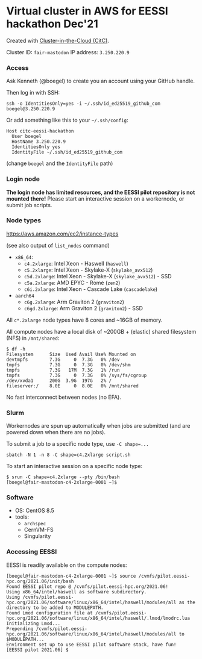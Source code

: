 # Virtual cluster in AWS for EESSI hackathon Dec'21

Created with [Cluster-in-the-Cloud (CitC)](https://cluster-in-the-cloud.readthedocs.io).

Cluster ID: ``fair-mastodon``
IP address: ``3.250.220.9``

### Access

Ask Kenneth (@boegel) to create you an account using your GitHub handle.

Then log in with SSH:

```
ssh -o IdentitiesOnly=yes -i ~/.ssh/id_ed25519_github_com boegel@3.250.220.9
```

Or add something like this to your ``~/.ssh/config``:

```
Host citc-eessi-hackathon
  User boegel
  HostName 3.250.220.9
  IdentitiesOnly yes
  IdentityFile ~/.ssh/id_ed25519_github_com
```

(change `boegel` and the `IdentityFile` path)

### Login node

**The login node has limited resources, and the EESSI pilot repository is not mounted there!**
Please start an interactive session on a workernode, or submit job scripts.

### Node types

https://aws.amazon.com/ec2/instance-types

(see also output of ``list_nodes`` command)

* ``x86_64``:
  * ``c4.2xlarge``: Intel Xeon - Haswell (``haswell``)
  * ``c5.2xlarge``: Intel Xeon - Skylake-X (``skylake_avx512``)
  * ``c5d.2xlarge``: Intel Xeon - Skylake-X (``skylake_avx512``) - SSD
  * ``c5a.2xlarge``: AMD EPYC - Rome (``zen2``)
  * ``c6i.2xlarge``: Intel Xeon - Cascade Lake (``cascadelake``)
* ``aarch64``
  * ``c6g.2xlarge``: Arm Graviton 2 (``graviton2``)
  * ``c6gd.2xlarge``: Arm Graviton 2 (``graviton2``) - SSD

All ``c*.2xlarge`` node types have 8 cores and ~16GB of memory.

All compute nodes have a local disk of ~200GB + (elastic) shared filesystem (NFS) in ``/mnt/shared``:

```
$ df -h
Filesystem      Size  Used Avail Use% Mounted on
devtmpfs        7.3G     0  7.3G   0% /dev
tmpfs           7.3G     0  7.3G   0% /dev/shm
tmpfs           7.3G   17M  7.3G   1% /run
tmpfs           7.3G     0  7.3G   0% /sys/fs/cgroup
/dev/xvda1      200G  3.9G  197G   2% /
fileserver:/    8.0E     0  8.0E   0% /mnt/shared
```

No fast interconnect between nodes (no EFA).

### Slurm

Workernodes are spun up automatically when jobs are submitted (and are powered down when there are no jobs).

To submit a job to a specific node type, use ``-C shape=...``

```
sbatch -N 1 -n 8 -C shape=c4.2xlarge script.sh
```

To start an interactive session on a specific node type:

```
$ srun -C shape=c4.2xlarge --pty /bin/bash
[boegel@fair-mastodon-c4-2xlarge-0001 ~]$
```

### Software

* OS: CentOS 8.5
* tools:
  * ``archspec``
  * CernVM-FS
  * Singularity

### Accessing EESSI

EESSI is readily available on the compute nodes:

```shell
[boegel@fair-mastodon-c4-2xlarge-0001 ~]$ source /cvmfs/pilot.eessi-hpc.org/2021.06/init/bash
Found EESSI pilot repo @ /cvmfs/pilot.eessi-hpc.org/2021.06!
Using x86_64/intel/haswell as software subdirectory.
Using /cvmfs/pilot.eessi-hpc.org/2021.06/software/linux/x86_64/intel/haswell/modules/all as the directory to be added to MODULEPATH.
Found Lmod configuration file at /cvmfs/pilot.eessi-hpc.org/2021.06/software/linux/x86_64/intel/haswell/.lmod/lmodrc.lua
Initializing Lmod...
Prepending /cvmfs/pilot.eessi-hpc.org/2021.06/software/linux/x86_64/intel/haswell/modules/all to $MODULEPATH...
Environment set up to use EESSI pilot software stack, have fun!
[EESSI pilot 2021.06] $
```

